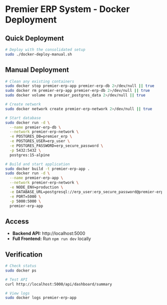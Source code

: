 # Premier ERP System - Docker Deployment

## Quick Deployment

```bash
# Deploy with the consolidated setup
sudo ./docker-deploy-manual.sh
```

## Manual Deployment

```bash
# Clean any existing containers
sudo docker stop premier-erp-app premier-erp-db 2>/dev/null || true
sudo docker rm premier-erp-app premier-erp-db 2>/dev/null || true
sudo docker volume rm premier_postgres_data 2>/dev/null || true

# Create network
sudo docker network create premier-erp-network 2>/dev/null || true

# Start database
sudo docker run -d \
  --name premier-erp-db \
  --network premier-erp-network \
  -e POSTGRES_DB=premier_erp \
  -e POSTGRES_USER=erp_user \
  -e POSTGRES_PASSWORD=erp_secure_password \
  -p 5432:5432 \
  postgres:15-alpine

# Build and start application
sudo docker build -t premier-erp-app .
sudo docker run -d \
  --name premier-erp-app \
  --network premier-erp-network \
  -e NODE_ENV=production \
  -e DATABASE_URL=postgresql://erp_user:erp_secure_password@premier-erp-db:5432/premier_erp \
  -e PORT=5000 \
  -p 5000:5000 \
  premier-erp-app
```

## Access

- **Backend API:** http://localhost:5000
- **Full Frontend:** Run `npm run dev` locally

## Verification

```bash
# Check status
sudo docker ps

# Test API
curl http://localhost:5000/api/dashboard/summary

# View logs
sudo docker logs premier-erp-app
```